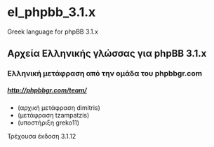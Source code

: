 # el_phpbb_3.1.x

Greek language for phpBB 3.1.x

Αρχεία Ελληνικής γλώσσας για phpBB 3.1.x
--------------------------------------

### Ελληνική μετάφραση από την ομάδα του phpbbgr.com
##### http://phpbbgr.com/team/

 * (αρχική μετάφραση dimitris)
 * (μετάφραση tzampatzis)
 * (υποστήριξη greko11)


Τρέχουσα έκδοση 3.1.12
